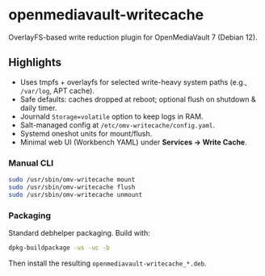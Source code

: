 # openmediavault-writecache

OverlayFS-based write reduction plugin for OpenMediaVault 7 (Debian 12).

## Highlights
- Uses tmpfs + overlayfs for selected write-heavy system paths (e.g., `/var/log`, APT cache).
- Safe defaults: caches dropped at reboot; optional flush on shutdown & daily timer.
- Journald `Storage=volatile` option to keep logs in RAM.
- Salt-managed config at `/etc/omv-writecache/config.yaml`.
- Systemd oneshot units for mount/flush.
- Minimal web UI (Workbench YAML) under **Services → Write Cache**.

### Manual CLI
```bash
sudo /usr/sbin/omv-writecache mount
sudo /usr/sbin/omv-writecache flush
sudo /usr/sbin/omv-writecache unmount
```

### Packaging
Standard debhelper packaging. Build with:
```bash
dpkg-buildpackage -us -uc -b
```
Then install the resulting `openmediavault-writecache_*.deb`.
